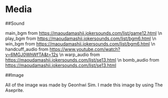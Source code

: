 # Media

##Sound

main_bgm from https://maoudamashii.jokersounds.com/list/game12.html \n
play_bgm from https://maoudamashii.jokersounds.com/list/bgm6.html \n
win_bgm from https://maoudamashii.jokersounds.com/list/bgm6.html \n
handcuff_audio from https://www.youtube.com/watch?v=6MGJ0WhWfTA&t=12s \n
warp_audio from https://maoudamashii.jokersounds.com/list/se13.html \n
bomb_audio from https://maoudamashii.jokersounds.com/list/se13.html

##Image

All of the image was made by Geonhwi Sim.
I made this image by using The Aseprite.
